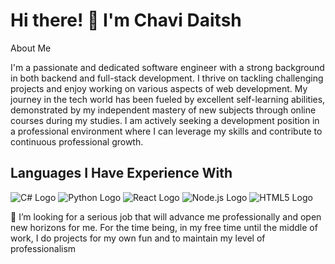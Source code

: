 # Hi there! 👋 I'm Chavi Daitsh
About Me

I'm a passionate and dedicated software engineer with a strong background in both backend and full-stack development. I thrive on tackling challenging projects and enjoy working on various aspects of web development. My journey in the tech world has been fueled by excellent self-learning abilities, demonstrated by my independent mastery of new subjects through online courses during my studies. I am actively seeking a development position in a professional environment where I can leverage my skills and contribute to continuous professional growth.
## Languages I Have Experience With

![C# Logo](https://upload.wikimedia.org/wikipedia/commons/4/4f/Csharp_Logo.png)
![Python Logo](https://upload.wikimedia.org/wikipedia/commons/1/1f/Python_logo_01.svg)
![React Logo](https://upload.wikimedia.org/wikipedia/commons/a/a7/React-icon.svg)
![Node.js Logo](https://upload.wikimedia.org/wikipedia/commons/7/7e/Node.js_logo_2015.svg)
![HTML5 Logo](https://upload.wikimedia.org/wikipedia/commons/6/61/HTML5_logo_and_wordmark.svg)

🤔 I’m looking for  a serious job that will advance me professionally and open new horizons for me. For the time being, in my free time until the middle of work, I do projects for my own fun and to maintain my level of professionalism
<!--

-->
